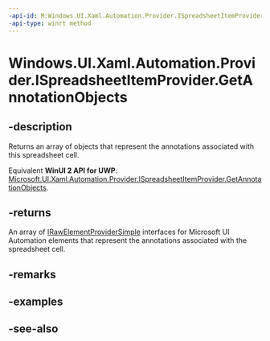 ```yaml
---
-api-id: M:Windows.UI.Xaml.Automation.Provider.ISpreadsheetItemProvider.GetAnnotationObjects
-api-type: winrt method
---
```


<!-- Method syntax
public Windows.UI.Xaml.Automation.Provider.IRawElementProviderSimple[] GetAnnotationObjects()
-->

# Windows.UI.Xaml.Automation.Provider.ISpreadsheetItemProvider.GetAnnotationObjects

## -description
Returns an array of objects that represent the annotations associated with this spreadsheet cell.

Equivalent **WinUI 2 API for UWP**: [Microsoft.UI.Xaml.Automation.Provider.ISpreadsheetItemProvider.GetAnnotationObjects](/windows/winui/api/microsoft.ui.xaml.automation.provider.ispreadsheetitemprovider.getannotationobjects).

## -returns
An array of [IRawElementProviderSimple](irawelementprovidersimple.md) interfaces for Microsoft UI Automation elements that represent the annotations associated with the spreadsheet cell.

## -remarks

## -examples

## -see-also
